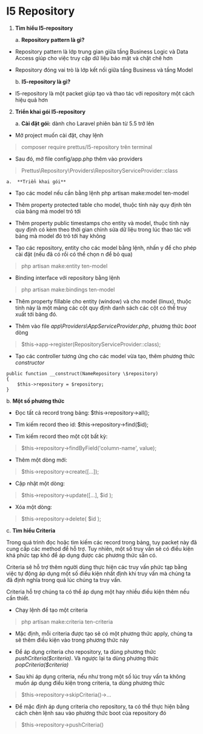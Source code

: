 # l5 Repository

1)  **Tìm hiểu l5-repository**

    a.  **Repository pattern là gì?**

-   Repository pattern là lớp trung gian giữa tầng Business Logic và Data Access giúp cho việc truy cập dữ liệu bảo mật và chặt chẽ hơn

-   Repository đóng vai trò là lớp kết nối giữa tầng Business và tầng Model

    b.  **l5-repository là gì?**

-   l5-repository là một packet giúp tạo và thao tác với repository một cách hiệu quả hơn

2)  **Triển khai gói l5-repository**

    a.  **Cài đặt gói:** dành cho Laravel phiên bản từ 5.5 trở lên

-   Mở project muốn cài đặt, chạy lệnh 
> composer require prettus/l5-repository trên terminal

-   Sau đó, mở file config/app.php thêm vào providers
> Prettus\\Repository\\Providers\\RepositoryServiceProvider::class

    a.  **Triển khai gói**

-   Tạo các model nếu cần bằng lệnh php artisan make:model ten-model

-   Thêm property protected table cho model, thuộc tính này quy định tên của bảng mà model trỏ tới

-   Thêm property public timestamps cho entity và model, thuộc tính này quy định có kèm theo thời gian chỉnh sửa dữ liệu trong lúc thao tác với bảng mà model đó trỏ tới hay không

-   Tạo các repository, entity cho các model bằng lệnh, nhấn y để cho phép cài đặt (nếu đã có rồi có thể chọn n để bỏ qua)
> php artisan make:entity ten-model

-   Binding interface với repository bằng lệnh 
> php artisan make:bindings ten-model

-   Thêm property fillable cho entity (window) và cho model (linux), thuộc tính này là một mảng các cột quy định danh sách các cột có thể truy xuất tới bảng đó.

-   Thêm vào file _app\\Providers\\AppServiceProvider.php_, phương thức _boot_ dòng
> \$this-\>app-\>register(RepositoryServiceProvider::class);

-   Tạo các controller tương ứng cho các model vừa tạo, thêm phương thức _constructor_

```
public function __construct(NameRepository \$repository)
{
    $this->repository = $repository;
}
```

   b.  **Một số phương thức**

-   Đọc tất cả record trong bảng: \$this-\>repository-\>all();

-   Tìm kiếm record theo id: \$this-\>repository-\>find(\$id);

-   Tìm kiếm record theo một cột bất kỳ:
> \$this-\>repository-\>findByField('column-name', value);

-   Thêm một dòng mới: 
> \$this-\>repository-\>create(\[\...\]);

-   Cập nhật một dòng: 
> \$this-\>repository-\>update(\[\...\], \$id );

-   Xóa một dòng: 
> \$this-\>repository-\>delete( \$id );

   c.  **Tìm hiểu Criteria**

Trong quá trình đọc hoặc tìm kiếm các record trong bảng, tuy packet này đã cung cấp các method để hỗ trợ. Tuy nhiên, một số truy vấn sẽ có điều kiện khá phức tạp khó để áp dụng được các phương thức sẵn có.

Criteria sẽ hỗ trợ thêm người dùng thực hiện các truy vấn phức tạp bằng việc tự động áp dụng một số điều kiện nhất định khi truy vấn mà chúng ta đã định nghĩa trong quá lúc chúng ta truy vấn.

Criteria hỗ trợ chúng ta có thể áp dụng một hay nhiều điều kiện thêm nếu cần thiết.

-   Chạy lệnh để tạo một criteria
> php artisan make:criteria ten-criteria

-   Mặc định, mỗi criteria được tạo sẽ có một phương thức apply, chúng ta sẽ thêm điều kiện vào trong phương thức này

-   Để áp dụng criteria cho repository, ta dùng phương thức _pushCriteria(\$criteria)_. Và ngược lại ta dùng phương thức _popCriteria(\$criteria)_

-   Sau khi áp dụng criteria, nếu như trong một số lúc truy vấn ta không muốn áp dụng điều kiện trong criteria, ta dùng phương thức
> \$this-\>repository-\>skipCriteria()-\>\...

-   Để mặc định áp dụng criteria cho repository, ta có thể thực hiện bằng cách chèn lệnh sau vào phương thức boot của repository đó
> \$this-\>repository-\>pushCriteria()
